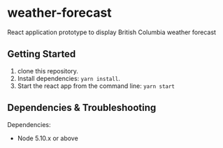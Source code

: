 # weather-forecast
React application prototype to display British Columbia weather forecast    

## Getting Started

1.  clone this repository.
2.  Install dependencies: `yarn install`.
3.  Start the react app from the command line: `yarn start`

## Dependencies & Troubleshooting

Dependencies:

* Node 5.10.x or above
